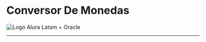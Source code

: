 # Conversor De Monedas
<image src="https://aprende.goodneighbors.cl/wp-content/uploads/2022/02/ONE_logo_rgb-768x408.png" alt="Logo Alura Latam + Oracle">
<hr>

